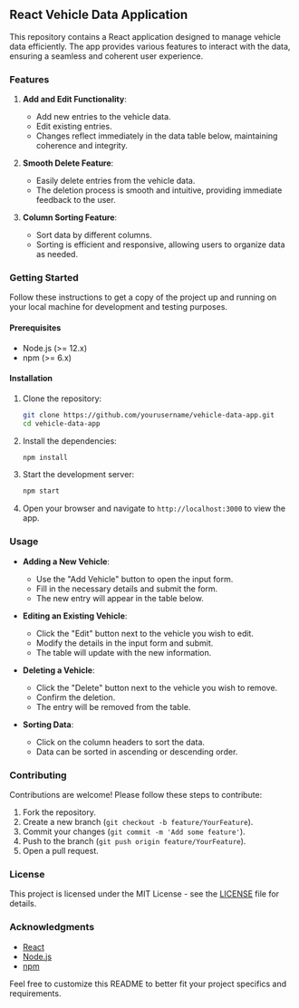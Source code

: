 ## React Vehicle Data Application

This repository contains a React application designed to manage vehicle data efficiently. The app provides various features to interact with the data, ensuring a seamless and coherent user experience.

### Features

1. **Add and Edit Functionality**:
   - Add new entries to the vehicle data.
   - Edit existing entries.
   - Changes reflect immediately in the data table below, maintaining coherence and integrity.

2. **Smooth Delete Feature**:
   - Easily delete entries from the vehicle data.
   - The deletion process is smooth and intuitive, providing immediate feedback to the user.

3. **Column Sorting Feature**:
   - Sort data by different columns.
   - Sorting is efficient and responsive, allowing users to organize data as needed.

### Getting Started

Follow these instructions to get a copy of the project up and running on your local machine for development and testing purposes.

#### Prerequisites

- Node.js (>= 12.x)
- npm (>= 6.x)

#### Installation

1. Clone the repository:

   ```bash
   git clone https://github.com/yourusername/vehicle-data-app.git
   cd vehicle-data-app
   ```

2. Install the dependencies:

   ```bash
   npm install
   ```

3. Start the development server:

   ```bash
   npm start
   ```

4. Open your browser and navigate to `http://localhost:3000` to view the app.

### Usage

- **Adding a New Vehicle**:
  - Use the "Add Vehicle" button to open the input form.
  - Fill in the necessary details and submit the form.
  - The new entry will appear in the table below.

- **Editing an Existing Vehicle**:
  - Click the "Edit" button next to the vehicle you wish to edit.
  - Modify the details in the input form and submit.
  - The table will update with the new information.

- **Deleting a Vehicle**:
  - Click the "Delete" button next to the vehicle you wish to remove.
  - Confirm the deletion.
  - The entry will be removed from the table.

- **Sorting Data**:
  - Click on the column headers to sort the data.
  - Data can be sorted in ascending or descending order.

### Contributing

Contributions are welcome! Please follow these steps to contribute:

1. Fork the repository.
2. Create a new branch (`git checkout -b feature/YourFeature`).
3. Commit your changes (`git commit -m 'Add some feature'`).
4. Push to the branch (`git push origin feature/YourFeature`).
5. Open a pull request.

### License

This project is licensed under the MIT License - see the [LICENSE](LICENSE) file for details.

### Acknowledgments

- [React](https://reactjs.org/)
- [Node.js](https://nodejs.org/)
- [npm](https://www.npmjs.com/)

Feel free to customize this README to better fit your project specifics and requirements.
